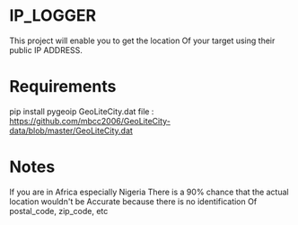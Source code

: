 # IP_LOGGER

This project will enable you to get the location
Of your target using their public IP ADDRESS.

# Requirements
pip install pygeoip
GeoLiteCity.dat file : https://github.com/mbcc2006/GeoLiteCity-data/blob/master/GeoLiteCity.dat

# Notes
If you are in Africa especially Nigeria
There is a 90% chance that the actual location wouldn't be
Accurate because there is no identification
Of postal_code, zip_code, etc


